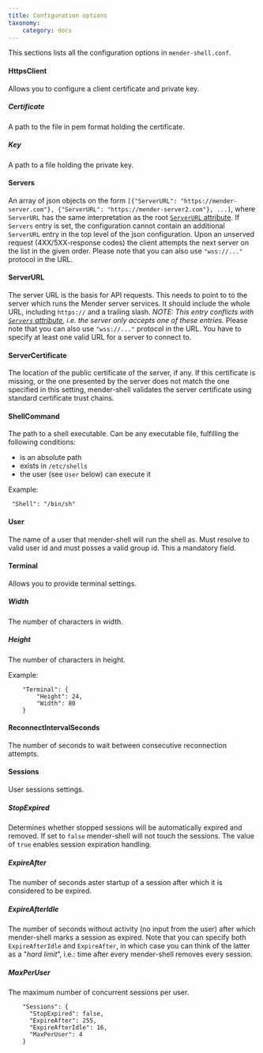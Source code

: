 ```yaml
---
title: Configuration options
taxonomy:
    category: docs
---
```


This sections lists all the configuration options in `mender-shell.conf`.

#### HttpsClient

Allows you to configure a client certificate and private key.

##### Certificate

A path to the file in pem format holding the certificate.

##### Key

A path to a file holding the private key.

#### Servers

An array of json objects on the form `[{"ServerURL":
"https://mender-server.com"}, {"ServerURL": "https://mender-server2.com"},
...]`, where `ServerURL` has the same interpretation as the root [`ServerURL`
attribute](#ServerURL). If `Servers` entry is set, the configuration cannot
contain an additional `ServerURL` entry in the top level of the json
configuration. Upon an unserved request (4XX/5XX-response codes) the client
attempts the next server on the list in the given order. Please note that 
you can also use `"wss://..."` protocol in the URL.

#### ServerURL

The server URL is the basis for API requests. This needs to point to to the
server which runs the Mender server services. It should include the whole URL,
including `https://` and a trailing slash. *NOTE: This entry conflicts with
[`Servers` attribute](#Servers), i.e. the server only accepts one of these entries.*
Please note that you can also use `"wss://..."` protocol in the URL.
You have to specify at least one valid URL for a server to connect to.

#### ServerCertificate

The location of the public certificate of the server, if any. If this
certificate is missing, or the one presented by the server does not match the
one specified in this setting, mender-shell validates the server certificate using
standard certificate trust chains.

#### ShellCommand

The path to a shell executable. Can be any executable file, fulfilling the following
conditions:
* is an absolute path
* exists in `/etc/shells`
* the user (see `User` below) can execute it

Example:

```
 "Shell": "/bin/sh"
```

#### User

The name of a user that mender-shell will run the shell as. Must resolve to valid
user id and must posses a valid group id. This a mandatory field.

#### Terminal

Allows you to provide terminal settings.

##### Width

The number of characters in width.

##### Height

The number of characters in height.

Example:

```
    "Terminal": {
        "Height": 24,
        "Width": 80
    }
```

#### ReconnectIntervalSeconds

The number of seconds to wait between consecutive reconnection attempts.

#### Sessions

User sessions settings.

##### StopExpired

Determines whether stopped sessions will be automatically expired and removed.
If set to `false` mender-shell will
not touch the sessions. The value of `true` enables session expiration
handling.

##### ExpireAfter

The number of seconds aster startup of a session after which it is considered
to be expired.

##### ExpireAfterIdle

The number of seconds without activity (no input from the user) after which
mender-shell marks a session as expired. Note that you can specify both
`ExpireAfterIdle` and `ExpireAfter`, in which case you can think of the latter
as a "_hard limit_", i.e.: time after every mender-shell removes every session.

##### MaxPerUser

The maximum number of concurrent sessions per user.

```
    "Sessions": {
      "StopExpired": false,
      "ExpireAfter": 255,
      "ExpireAfterIdle": 16,
      "MaxPerUser": 4
    }
```

